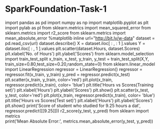 # SparkFoundation-Task-1
import pandas as pd
import numpy as np
import matplotlib.pyplot as plt
import pylab as pl
from sklearn.metrics import mean_squared_error
from sklearn.metrics import r2_score
from sklearn.metrics import mean_absolute_error
%matplotlib inline
url="http://bit.ly/w-data"
dataset = pd.read_csv(url)
dataset.describe()
X = dataset.iloc[ : ,   : 1 ].values
Y = dataset.iloc[ : , 1 ].values
plt.scatter(dataset.Hours, dataset.Scores)
plt.xlabel('No. of Hours')
plt.ylabel('Scores')
from sklearn.model_selection import train_test_split
x_train, x_test, y_train, y_test = train_test_split(X,Y, train_size=0.80,test_size=0.20,random_state=0)
from sklearn.linear_model import LinearRegression
regressor = LinearRegression()
regressor = regressor.fit(x_train, y_train)
y_pred = regressor.predict(x_test)
plt.scatter(x_train, y_train, color='red')
plt.plot(x_train, regressor.predict(x_train), color= 'blue')
plt.title('Hours vs Scores(Training set)')
plt.xlabel('Hours')
plt.ylabel('Scores')
plt.show()
plt.scatter(x_test, y_test, color='red')
plt.plot(x_train, regressor.predict(x_train), color= 'blue')
plt.title('Hours vs Scores(Test set)')
plt.xlabel('Hours')
plt.ylabel('Scores')
plt.show()
print('Score of student who studied for 9.25 hours a dat', regressor.predict([[9.25]]))
r2_score(y_test, y_pred)
from sklearn import metrics  
print('Mean Absolute Error:', 
      metrics.mean_absolute_error(y_test, y_pred))
